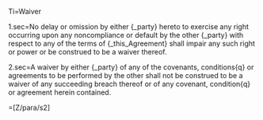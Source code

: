 Ti=Waiver

1.sec=No delay or omission by either {_party} hereto to exercise any right occurring upon any noncompliance or default by the other {_party} with respect to any of the terms of {_this_Agreement} shall impair any such right or power or be construed to be a waiver thereof.

2.sec=A waiver by either {_party} of any of the covenants, conditions{q} or agreements to be performed by the other shall not be construed to be a waiver of any succeeding breach thereof or of any covenant, condition{q} or agreement herein contained.

=[Z/para/s2]